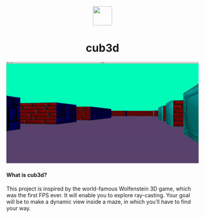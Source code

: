 <div align="center">
  <img src="images/cub3d.jpeg" width="50" height="50"/>
  <h1>cub3d</h1>
</div>
<div align="center">
  <img src="images/game.gif"/>
</div>

#### What is cub3d?
This project is inspired by the world-famous Wolfenstein 3D game, which
was the first FPS ever. It will enable you to explore ray-casting. Your goal will be to
make a dynamic view inside a maze, in which you’ll have to find your way.
